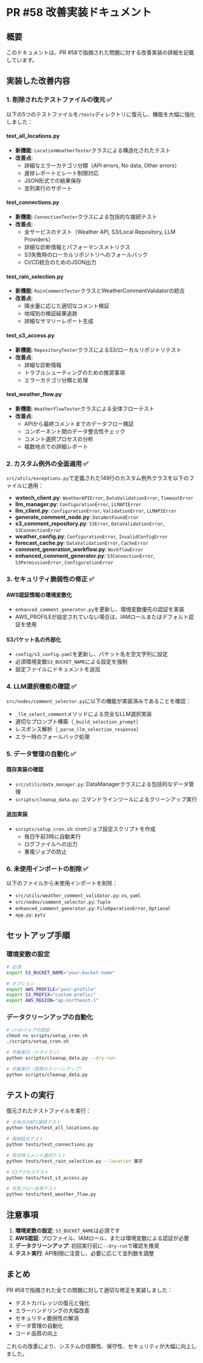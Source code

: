 # PR #58 改善実装ドキュメント

## 概要
このドキュメントは、PR #58で指摘された問題に対する改善実装の詳細を記載しています。

## 実装した改善内容

### 1. 削除されたテストファイルの復元 ✅

以下の5つのテストファイルを`/tests`ディレクトリに復元し、機能を大幅に強化しました：

#### test_all_locations.py
- **新機能**: `LocationWeatherTester`クラスによる構造化されたテスト
- **改善点**: 
  - 詳細なエラーカテゴリ分類（API errors, No data, Other errors）
  - 進捗レポートとレート制限対応
  - JSON形式での結果保存
  - 並列実行のサポート

#### test_connections.py
- **新機能**: `ConnectionTester`クラスによる包括的な接続テスト
- **改善点**:
  - 全サービスのテスト（Weather API, S3/Local Repository, LLM Providers）
  - 詳細な診断情報とパフォーマンスメトリクス
  - S3失敗時のローカルリポジトリへのフォールバック
  - CI/CD統合のためのJSON出力

#### test_rain_selection.py
- **新機能**: `RainCommentTester`クラスとWeatherCommentValidatorの統合
- **改善点**:
  - 降水量に応じた適切なコメント検証
  - 地域別の検証結果追跡
  - 詳細なサマリーレポート生成

#### test_s3_access.py
- **新機能**: `RepositoryTester`クラスによるS3/ローカルリポジトリテスト
- **改善点**:
  - 詳細な診断情報
  - トラブルシューティングのための推奨事項
  - エラーカテゴリ分類と処理

#### test_weather_flow.py
- **新機能**: `WeatherFlowTester`クラスによる全体フローテスト
- **改善点**:
  - APIから最終コメントまでのデータフロー検証
  - コンポーネント間のデータ整合性チェック
  - コメント選択プロセスの分析
  - 複数地点での詳細レポート

### 2. カスタム例外の全面適用 ✅

`src/utils/exceptions.py`で定義された149行のカスタム例外クラスを以下のファイルに適用：

- **wxtech_client.py**: `WeatherAPIError`, `DataValidationError`, `TimeoutError`
- **llm_manager.py**: `ConfigurationError`, `LLMAPIError`
- **llm_client.py**: `ConfigurationError`, `ValidationError`, `LLMAPIError`
- **generate_comment_node.py**: `DataNotFoundError`
- **s3_comment_repository.py**: `S3Error`, `DataValidationError`, `S3ConnectionError`
- **weather_config.py**: `ConfigurationError`, `InvalidConfigError`
- **forecast_cache.py**: `DataValidationError`, `CacheError`
- **comment_generation_workflow.py**: `WorkflowError`
- **enhanced_comment_generator.py**: `S3ConnectionError`, `S3PermissionError`, `ConfigurationError`

### 3. セキュリティ脆弱性の修正 ✅

#### AWS認証情報の環境変数化
- `enhanced_comment_generator.py`を更新し、環境変数優先の認証を実装
- AWS_PROFILEが設定されていない場合は、IAMロールまたはデフォルト認証を使用

#### S3バケット名の外部化
- `config/s3_config.yaml`を更新し、バケット名を空文字列に設定
- 必須環境変数`S3_BUCKET_NAME`による設定を強制
- 設定ファイルにドキュメントを追加

### 4. LLM選択機能の確認 ✅

`src/nodes/comment_selector.py`に以下の機能が実装済みであることを確認：
- `_llm_select_comment`メソッドによる完全なLLM選択実装
- 適切なプロンプト構築（`_build_selection_prompt`）
- レスポンス解析（`_parse_llm_selection_response`）
- エラー時のフォールバック処理

### 5. データ管理の自動化 ✅

#### 既存実装の確認
- `src/utils/data_manager.py`: DataManagerクラスによる包括的なデータ管理
- `scripts/cleanup_data.py`: コマンドラインツールによるクリーンアップ実行

#### 追加実装
- `scripts/setup_cron.sh`: cronジョブ設定スクリプトを作成
  - 毎日午前3時に自動実行
  - ログファイルへの出力
  - 重複ジョブの防止

### 6. 未使用インポートの削除 ✅

以下のファイルから未使用インポートを削除：
- `src/utils/weather_comment_validator.py`: `os`, `yaml`
- `src/nodes/comment_selector.py`: `Tuple`
- `enhanced_comment_generator.py`: `FileOperationError`, `Optional`
- `app.py`: `pytz`

## セットアップ手順

### 環境変数の設定
```bash
# 必須
export S3_BUCKET_NAME="your-bucket-name"

# オプション
export AWS_PROFILE="your-profile"
export S3_PREFIX="custom-prefix/"
export AWS_REGION="ap-northeast-1"
```

### データクリーンアップの自動化
```bash
# cronジョブの設定
chmod +x scripts/setup_cron.sh
./scripts/setup_cron.sh

# 手動実行（ドライラン）
python scripts/cleanup_data.py --dry-run

# 手動実行（実際のクリーンアップ）
python scripts/cleanup_data.py
```

## テストの実行

復元されたテストファイルを実行：
```bash
# 全地点のAPI接続テスト
python tests/test_all_locations.py

# 接続統合テスト
python tests/test_connections.py

# 雨天時コメント選択テスト
python tests/test_rain_selection.py --location 東京

# S3アクセステスト
python tests/test_s3_access.py

# 天気フロー全体テスト
python tests/test_weather_flow.py
```

## 注意事項

1. **環境変数の設定**: `S3_BUCKET_NAME`は必須です
2. **AWS認証**: プロファイル、IAMロール、または環境変数による認証が必要
3. **データクリーンアップ**: 初回実行前に`--dry-run`で確認を推奨
4. **テスト実行**: API制限に注意し、必要に応じて並列数を調整

## まとめ

PR #58で指摘された全ての問題に対して適切な修正を実装しました：
- テストカバレッジの復元と強化
- エラーハンドリングの大幅改善
- セキュリティ脆弱性の解消
- データ管理の自動化
- コード品質の向上

これらの改善により、システムの信頼性、保守性、セキュリティが大幅に向上しました。